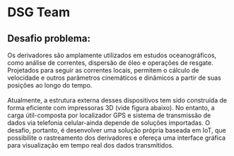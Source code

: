 # DSG Team

## Desafio problema:
Os derivadores são amplamente utilizados em estudos oceanográficos, como análise de correntes,
dispersão de óleo e operações de resgate. Projetados para seguir as correntes locais, permitem o
cálculo de velocidade e outros parâmetros cinemáticos e dinâmicos a partir de suas posições ao
longo do tempo.
<Br/><Br/>
Atualmente, a estrutura externa desses dispositivos tem sido construída de forma eficiente com
impressoras 3D (vide figura abaixo). No entanto, a carga útil-composta por localizador GPS e
sistema de transmissão de dados via telefonia celular-ainda depende de soluções importadas. O
desafio, portanto, é desenvolver uma solução própria baseada em IoT, que possibilite o
rastreamento dos derivadores e ofereça uma interface gráfica para visualização em tempo real dos
dados transmitidos.
